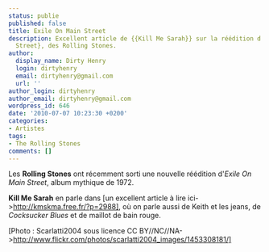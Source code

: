```yaml
---
status: publie
published: false
title: Exile On Main Street
description: Excellent article de {{Kill Me Sarah}} sur la réédition d'{Exile On Main
  Street}, des Rolling Stones.
author:
  display_name: Dirty Henry
  login: dirtyhenry
  email: dirtyhenry@gmail.com
  url: ''
author_login: dirtyhenry
author_email: dirtyhenry@gmail.com
wordpress_id: 646
date: '2010-07-07 10:23:30 +0200'
categories:
- Artistes
tags:
- The Rolling Stones
comments: []
---
```

Les __Rolling Stones__ ont récemment sorti une nouvelle réédition d'*Exile On Main Street*, album mythique de 1972.

__Kill Me Sarah__ en parle dans [un excellent article à lire ici->http://kmskma.free.fr/?p=2988], où on parle aussi de Keith et les jeans, de *Cocksucker Blues* et de maillot de bain rouge.

[Photo : Scarlatti2004 sous licence CC BY//NC//NA->http://www.flickr.com/photos/scarlatti2004_images/1453308181/]
